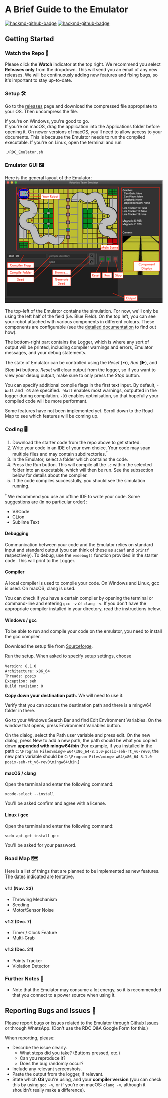 # A Brief Guide to the Emulator

[![hackmd-github-badge](https://img.shields.io/badge/SW_RDC_Manual-View_on_HackMD-blue)](https://hackmd.io/@TrebledJ/BJWg_E78D)
[![hackmd-github-badge](https://img.shields.io/badge/Documentation-View_on_HackMD-blue)](https://hackmd.io/@TrebledJ/S1Zh67hOv)

## Getting Started

### Watch the Repo 👀
Please click the **Watch** indicator at the top right. We recommend you select **Releases only** from the dropdown. This will send you an email of any new releases. We will be continuously adding new features and fixing bugs, so it's important to stay up-to-date.

### Setup 🛠

Go to the [releases](https://github.com/HKUST-Robocon/Emulator-Release/releases) page and download the compressed file appropriate to your OS. Then uncompress the file.

If you're on Windows, you're good to go.  
If you're on macOS, drag the application into the Applications folder before opening it. On newer versions of macOS, you'll need to allow access to your documents. This is because the Emulator needs to run the compiled executable. 
If you're on Linux, open the terminal and run 
````
./RDC_Emulator.sh  
````

### Emulator GUI 🖼

Here is the general layout of the Emulator:
![GUI Layout of the Emulator App.](images/setup.png) 

The top-left of the Emulator contains the simulation. For now, we'll only be using the left half of the field (i.e. Blue Field). On the top left, you can see your robot attached with various components in different colours. These components are configurable (see the [detailed documentation](https://hackmd.io/@TrebledJ/S1Zh67hOv) to find out how).

The bottom-right part contains the Logger, which is where any sort of output will be printed, including compiler warnings and errors, Emulator messages, and your debug statements.

The state of Emulator can be controlled using the *Reset* (⏪), *Run* (▶️), and *Stop* (⏹) buttons. *Reset* will clear output from the logger, so if you want to view your debug output, make sure to only press the *Stop* button.

You can specify additional compile flags in the first text input. By default, `-Wall` and `-O3` are specified. `-Wall` enables most warnings, outputted in the logger during compilation. `-O3` enables optimisation, so that hopefully your compiled code will be more performant.

Some features have not been implemented yet. Scroll down to the Road Map to see which features will be coming up.

### Coding 🖥

1. Download the starter code from the repo above to get started.
2. Write your code in an IDE of your own choice. Your code may span multiple files and may contain subdirectories.<sup>†</sup>
3. In the Emulator, select a folder which contains the code.
4. Press the Run button. This will compile all the `.c` within the selected folder into an executable, which will then be run. See the subsection below for details about the compiler.
5. If the code compiles successfully, you should see the simulation running.

<sup>†</sup> We recommend you use an offline IDE to write your code. Some suggestions are (in no particular order):

* VSCode
* CLion
* Sublime Text

#### Debugging
Communication between your code and the Emulator relies on standard input and standard output (you can think of these as `scanf` and `printf` respectively). To debug, use the  `emdebug()` function provided in the starter code. This will print to the Logger.

#### Compiler
A local compiler is used to compile your code. On Windows and Linux, gcc is used. On macOS, clang is used.

You can check if you have a certain compiler by opening the terminal or command-line and entering `gcc -v` or `clang -v`. If you don't have the appropriate compiler installed in your directory, read the instructions below.

#### Windows / gcc

To be able to run and compile your code on the emulator, you need to install the gcc compiler. 

Download the setup file from [Sourceforge](https://sourceforge.net/projects/mingw-w64/files/Toolchains%20targetting%20Win32/Personal%20Builds/mingw-builds/installer/mingw-w64-install.exe/download).

Run the setup. When asked to specify setup settings, choose

```
Version: 8.1.0
Architecture: x86_64
Threads: posix
Exception: seh
Build revision: 0
```

**Copy down your destination path.** We will need to use it.

Verify that you can access the destination path and there is a mingw64 folder in there.

Go to your Windows Search Bar and find Edit Environment Variables. On the window that opens, press Environment Variables button. 

On the dialog, select the Path user variable and press edit. On the new dialog, press New to add a new path, the path should be what you copied down **appended with mingw64\bin** (For example, if you installed in the path `C:\Program Files\mingw-w64\x86_64-8.1.0-posix-seh-rt_v6-rev0`, the new path variable should be `C:\Program Files\mingw-w64\x86_64-8.1.0-posix-seh-rt_v6-rev0\mingw64\bin`.)

#### macOS / clang

Open the terminal and enter the following command:

```
xcode-select --install
```

You'll be asked confirm and agree with a license.

#### Linux / gcc

Open the terminal and enter the following command: 

```
sudo apt-get install gcc
```

You'll be asked for your password.


### Road Map 🗺

Here is a list of things that are planned to be implemented as new features. The dates indicated are tentative.

#### v1.1 (Nov. 23)
* Throwing Mechanism
* Seeding
* Motor/Sensor Noise

#### v1.2 (Dec. 7)
* Timer / Clock Feature
* Multi-Grab

#### v1.3 (Dec. 21)
* Points Tracker
* Violation Detector

### Further Notes 📝

* Note that the Emulator may consume a lot energy, so it is recommended that you connect to a power source when using it.


## Reporting Bugs and Issues 🐞

Please report bugs or issues related to the Emulator through [Github Issues](https://github.com/HKUST-Robocon/Emulator-Release/issues) or through WhatsApp. (Don't use the RDC Q&A Google Form for this.)

When reporting, please:

* Describe the issue clearly.
    * What steps did you take? (Buttons pressed, etc.)
    * Can you reproduce it?
    * Does the bug randomly occur?
* Include any relevant screenshots.
* Paste the output from the logger, if relevant.
* State which **OS** you're using, and your **compiler version** (you can check this by using `gcc -v`, or if you're on macOS: `clang -v`, although it shouldn't really make a difference).
